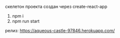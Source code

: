 
скелетон проекта создан через create-react-app

1. npm i
2. npm run start


релиз: https://aqueous-castle-97846.herokuapp.com/
